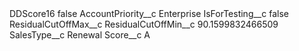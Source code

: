 <?xml version="1.0" encoding="UTF-8"?>
<CustomMetadata xmlns="http://soap.sforce.com/2006/04/metadata" xmlns:xsi="http://www.w3.org/2001/XMLSchema-instance" xmlns:xsd="http://www.w3.org/2001/XMLSchema">
    <label>DDScore16</label>
    <protected>false</protected>
    <values>
        <field>AccountPriority__c</field>
        <value xsi:type="xsd:string">Enterprise</value>
    </values>
    <values>
        <field>IsForTesting__c</field>
        <value xsi:type="xsd:boolean">false</value>
    </values>
    <values>
        <field>ResidualCutOffMax__c</field>
        <value xsi:nil="true"/>
    </values>
    <values>
        <field>ResidualCutOffMin__c</field>
        <value xsi:type="xsd:double">90.1599832466509</value>
    </values>
    <values>
        <field>SalesType__c</field>
        <value xsi:type="xsd:string">Renewal</value>
    </values>
    <values>
        <field>Score__c</field>
        <value xsi:type="xsd:string">A</value>
    </values>
</CustomMetadata>
